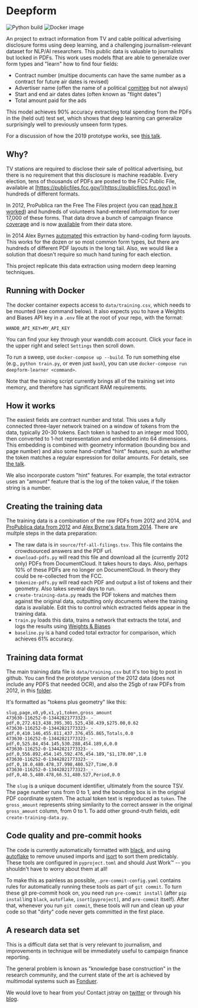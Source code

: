 # Deepform

![Python build](https://github.com/project-deepform/deepform/workflows/Python%20application/badge.svg)
![Docker image](https://github.com/project-deepform/deepform/workflows/Docker%20Image%20CI/badge.svg)

An project to extract information from TV and cable political advertising disclosure forms using deep learning, and a challenging journalism-relevant dataset for NLP/AI researchers. This public data is valuable to journalists but locked in PDFs. This work uses models fthat are able to generalize over form types and "learn" how to find four fields:

- Contract number (multipe documents can have the same number as a contract for future air dates is revised)
- Advertiser name (offen the name of a political [comittee](https://www.fec.gov/data/browse-data/?tab=committees) but not always)
- Start and end air dates dates (often known as "flight dates")
- Total amount paid for the ads

This model achieves 90% accuracy extracting total spending from the PDFs in the (held out) test set, which shows that deep learning can generalize surprisingly well to previously unseen form types.

For a discussion of how the 2019 prototype works, see [this talk](https://www.youtube.com/watch?v=uNN59kJQ7CA).

## Why?

TV stations are required to disclose their sale of political advertising, but there is no requirement that this disclosure is machine readable. Every election, tens of thousands of PDFs are posted to the FCC Public File, available at [https://publicfiles.fcc.gov/](https://publicfiles.fcc.gov/) in hundreds of different formats.

In 2012, ProPublica ran the Free The Files project (you can [read how it worked](https://www.niemanlab.org/2012/12/crowdsourcing-campaign-spending-what-propublica-learned-from-free-the-files/)) and hundreds of volunteers hand-entered information for over 17,000 of these forms. That data drove a bunch of campaign finance [coverage](https://www.propublica.org/series/free-the-files) and is now [available](https://www.propublica.org/datastore/dataset/free-the-files-filing-data) from their data store.

In 2014 Alex Byrnes [automated](https://github.com/alexbyrnes/FCC-Political-Ads) this extraction by hand-coding form layouts. This works for the dozen or so most common form types, but there are hundreds of different PDF layouts in the long tail. Also, we would like a solution that doesn't require so much hand tuning for each election.

This project replicate this data extraction using modern deep learning techniques.

## Running with Docker

The docker container expects access to `data/training.csv`, which needs to be mounted (see command below). It also expects you to have a Weights and Biases API key in a `.env` file at the root of your repo, with the format:

```
WANDB_API_KEY=MY_API_KEY
```

You can find your key through your wanddb.com account. Click your face in the upper right and select `Settings` then scroll down.

To run a sweep, use `docker-compose up --build`. To run something else (e.g., `python train.py`, or even just `bash`), you can use `docker-compose run deepform-learner <command>`.

Note that the training script currently brings all of the training set into memory, and therefore has significant RAM requirements.

## How it works

The easiest fields are contract number and total. This uses a fully connected three-layer network trained on a window of tokens from the data, typically 20-30 tokens. Each token is hashed to an integer mod 1000, then converted to 1-hot representation and embedded into 64 dimensions. This embedding is combined with geometry information (bounding box and page number) and also some hand-crafted "hint" features, such as whether the token matches a regular expression for dollar amounts. For details, see [the talk](https://www.youtube.com/watch?v=uNN59kJQ7CA).

We also incorporate custom "hint" features. For example, the total extractor uses an "amount" feature that is the log of the token value, if the token string is a number.

## Creating the training data

The training data is a combination of the raw PDFs from 2012 and 2014, and [ProPublica data from 2012](https://www.propublica.org/datastore/dataset/free-the-files-filing-data) and [Alex Byrne's data from 2014](https://github.com/alexbyrnes/FCC-Political-Ads). There are multple steps in the data preparation:

- The raw data is in `source/ftf-all-filings.tsv`. This file contains the crowdsourced answers and the PDF url.
- `download-pdfs.py` will read this file and download all the (currently 2012 only) PDFs from DocumentCloud. It takes hours to days. Also, perhaps 10% of these PDFs are no longer on DocumentCloud. In theory they could be re-collected from the FCC.
- `tokenize-pdfs.py` will read each PDF and output a list of tokens and their geometry. Also takes several days to run.
- `create-training-data.py` reads the PDF tokens and matches them against the original data, outputting only documents where the training data is available. Edit this to control which extracted fields appear in the training data.
- `train.py` loads this data, trains a network that extracts the total, and logs the results using [Weights & Biases](https://www.wandb.com/)
- `baseline.py` is a hand coded total extractor for comparison, which achieves 61% accuracy.

## Training data format

The main training data file is `data/training.csv` but it's too big to post in github.
You can find the prototype version of the 2012 data (does not include any PDFS that needed OCR), and also the 25gb of raw PDFs from 2012, in this [folder](https://drive.google.com/drive/folders/1bsV4A-8A9B7KZkzdbsBnCGKLMZftV2fQ?usp=sharing).

It's formatted as "tokens plus geometry" like this:

```
slug,page,x0,y0,x1,y1,token,gross_amount
473630-116252-0-13442821773323-_-pdf,0,272.613,438.395,301.525,438.439,$275.00,0.62
473630-116252-0-13442821773323-_-pdf,0,410.146,455.811,437.376,455.865,Totals,0.0
473630-116252-0-13442821773323-_-pdf,0,525.84,454.145,530.288,454.189,6,0.0
473630-116252-0-13442821773323-_-pdf,0,556.892,454.145,592.476,454.189,"$1,170.00",1.0
473630-116252-0-13442821773323-_-pdf,0,18.0,480.478,37.998,480.527,Time,0.0
473630-116252-0-13442821773323-_-pdf,0,40.5,480.478,66.51,480.527,Period,0.0
```

The `slug` is a unique document identifier, ultimately from the source TSV. The page number runs from 0 to 1, and the bounding box is in the original PDF coordinate system. The actual token text is reproduced as `token`. The `gross_amount` represents string similarity to the correct answer in the original `gross_amount` column, from 0 to 1. To add other ground-truth fields, edit `create-training-data.py`.

## Code quality and pre-commit hooks

The code is currently automatically formatted with [black](https://black.readthedocs.io/en/stable/), and using [autoflake](https://pypi.org/project/autoflake/) to remove unused imports and [isort](https://timothycrosley.github.io/isort/) to sort them predictably. These tools are configured in `pyproject.toml` and should Just Work&trade; -- you shouldn't have to worry about them at all!

To make this as painless as possible, `.pre-commit-config.yaml` contains rules for automatically running these tools as part of `git commit`. To turn these git pre-commit hook on, you need run `pre-commit install` (after `pip install`ing `black`, `autoflake`, `isort[pyproject]`, and `pre-commit` itself). After that, whenever you run `git commit`, these tools will run and clean up your code so that "dirty" code never gets committed in the first place.

## A research data set

This is a difficult data set that is very relevant to journalism, and improvements in technique will be immediately useful to campaign finance reporting.

The general problem is known as "knowledge base construction" in the research community, and the current state of the art is achieved by multimodal systems such as [Fonduer](https://fonduer.readthedocs.io/en/latest/).

We would love to hear from you! Contact jstray on [twitter](https://twitter.com/jonathanstray) or through his [blog](http://jonathanstray.com).
